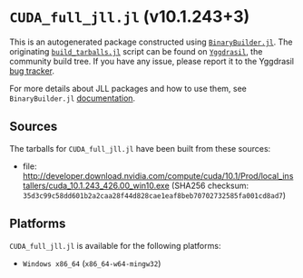 # `CUDA_full_jll.jl` (v10.1.243+3)

This is an autogenerated package constructed using [`BinaryBuilder.jl`](https://github.com/JuliaPackaging/BinaryBuilder.jl). The originating [`build_tarballs.jl`](https://github.com/JuliaPackaging/Yggdrasil/blob/c7b1a033d38b4541e6fc13e5ac6211cdee5c447e/C/CUDA/CUDA_full@10.1/build_tarballs.jl) script can be found on [`Yggdrasil`](https://github.com/JuliaPackaging/Yggdrasil/), the community build tree.  If you have any issue, please report it to the Yggdrasil [bug tracker](https://github.com/JuliaPackaging/Yggdrasil/issues).

For more details about JLL packages and how to use them, see `BinaryBuilder.jl` [documentation](https://juliapackaging.github.io/BinaryBuilder.jl/dev/jll/).

## Sources

The tarballs for `CUDA_full_jll.jl` have been built from these sources:

* file: http://developer.download.nvidia.com/compute/cuda/10.1/Prod/local_installers/cuda_10.1.243_426.00_win10.exe (SHA256 checksum: `35d3c99c58dd601b2a2caa28f44d828cae1eaf8beb70702732585fa001cd8ad7`)

## Platforms

`CUDA_full_jll.jl` is available for the following platforms:

* `Windows x86_64` (`x86_64-w64-mingw32`)
